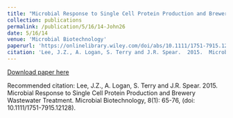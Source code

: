 ```yaml
---
title: "Microbial Response to Single Cell Protein Production and Brewery Wastewater Treatment"
collection: publications
permalink: /publication/5/16/14-John26
date: 5/16/14
venue: 'Microbial Biotechnology'
paperurl: 'https://onlinelibrary.wiley.com/doi/abs/10.1111/1751-7915.12128'
citation: 'Lee, J.Z., A. Logan, S. Terry and J.R. Spear.  2015.  Microbial Response to Single Cell Protein Production and Brewery Wastewater Treatment.  Microbial Biotechnology, 8(1): 65-76, (doi: 10.1111/1751-7915.12128).'
---
```


<a href='https://onlinelibrary.wiley.com/doi/abs/10.1111/1751-7915.12128'>Download paper here</a>

Recommended citation: Lee, J.Z., A. Logan, S. Terry and J.R. Spear.  2015.  Microbial Response to Single Cell Protein Production and Brewery Wastewater Treatment.  Microbial Biotechnology, 8(1): 65-76, (doi: 10.1111/1751-7915.12128).